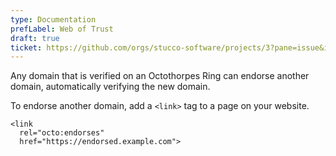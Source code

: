 ```yaml
---
type: Documentation
prefLabel: Web of Trust
draft: true
ticket: https://github.com/orgs/stucco-software/projects/3?pane=issue&itemId=82992136
---
```


Any domain that is verified on an Octothorpes Ring can endorse another domain, automatically verifying the new domain. 

To endorse another domain, add a `<link>` tag to a page on your website. 

```
<link
  rel="octo:endorses"
  href="https://endorsed.example.com">
```